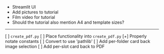 * Streamlit UI
* Add pictures to tutorial
* Film video for tutorial
* Should the tutorial also mention A4 and template sizes?

----
[ ] `create_pdf.py` 
    [ ] Place functionality into `create_pdf.py`
    [+] Properly notate constants
    [ ] Convert to use 'pathlib'
    [ ] Add per-folder card back image selection
    [ ] Add per-slot card back to PDF
